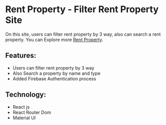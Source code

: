 # Rent Property - Filter Rent Property Site

On this site, users can filter rent property by 3 way, also can search a rent property. You can Explore more [Rent Property](https://rent-propertyy.netlify.app/).

## Features:

- Users can filter rent property by 3 way
- Also Search a property by name and type
- Added Firebase Authentication process

## Technology:

- React js
- React Router Dom
- Material UI

